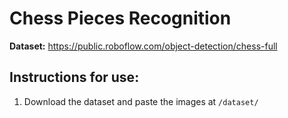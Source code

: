 # Chess Pieces Recognition

**Dataset:** https://public.roboflow.com/object-detection/chess-full

## Instructions for use:
1. Download the dataset and paste the images at `/dataset/`
